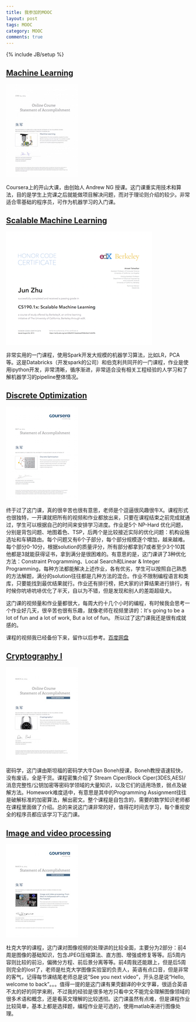 ```yaml
---
title: 我参加的MOOC
layout: post
tags: MOOC
category: MOOC
comments: true
---
```

{% include JB/setup %}

<a name="ml"></a>

[Machine Learning](https://www.coursera.org/course/ml) 
-----

<a href='/assets/mooc_ml.jpg' target='_blank'><img src="/assets/mooc_ml_s.jpg" alt="machine learning" style="width:50;height:10"></a>

Coursera上的开山大课，由创始人 Andrew NG 授课。这门课重实用技术和算法，目的是学生上完课之后就能做项目解决问题，而对于理论则介绍的较少。非常适合零基础的程序员，可作为机器学习的入门课。

<a name="scalable_ml"></a>

[Scalable Machine Learning](https://www.edx.org/course/scalable-machine-learning-uc-berkeleyx-cs190-1x) 
-----

<a href='/assets/edx_CS190.1x_Scalable_Machine_Learning.png' target='_blank'><img src="/assets/edx_CS190.1x_Scalable_Machine_Learning_s.png" alt="Discrete Optimization" style="width:50;height:10"></a>

非常实用的一门课程，使用Spark开发大规模的机器学习算法，比如LR，PCA等。这是Databricks（开发spark的公司）和伯克利共同开的一门课程，作业是使用ipython开发，非常清晰，循序渐进，非常适合没有相关工程经验的人学习和了解机器学习的pipeline整体情况。

<a name="optimization"></a>

[Discrete Optimization](https://www.coursera.org/course/optimization) 
-----

<a href='/assets/mooc_optimization.jpg' target='_blank'><img src="/assets/mooc_optimization_s.jpg" alt="Discrete Optimization" style="width:50;height:10"></a>

终于过了这门课，真的很辛苦也很有意思，老师是个逗逼很风趣很牛X。课程形式也很独特，一开课就把所有的视频和作业都放出来，只要在课程结束之前完成就通过，学生可以根据自己的时间来安排学习进度。作业是5个 NP-Hard 优化问题，分别是背包问题、地图着色、TSP，后两个是比较接近实际的优化问题：机构设施选址和车辆路由。每个问题又有6个子部分，每个部分规模逐个增加，越来越难。每个部分0-10分，根据solution的质量评分，所有部分都拿到7或者至少3个10其他都是3就能获得证书，拿到满分是很困难的。有意思的是，这门课讲了3种优化方法：Constraint Programming、Local Search和Linear & Integer Programming，每种方法都能解决上述作业，各有优劣，学生可以按照自己熟悉的方法解题，满分的solution往往都是几种方法的混合。作业不限制编程语言和类库，只要能找到最优结果就行。作业还有排行榜，把大家的计算结果进行排行，有时候你吭哧吭哧优化了半天，自以为不错，但是发现和别人的差距超级大。

这门课的视频量和作业量都很大，每周大约十几个小时的编程，有时候我会思考一个作业好几天，很辛苦也很有乐趣，就像老师在视频里讲的：It's going to be a lot of fun and a lot of work, But a lot of fun。 所以过了这门课我还是很有成就感的。

课程的视频我已经备份下来，留作以后参考。[百度网盘](http://pan.baidu.com/s/1ntDWbX3)


<a name="cryptoI"></a>

[Cryptography I](https://www.coursera.org/course/crypto)
-----

<a href='/assets/mooc_crypto.jpg' target='_blank'><img src="/assets/mooc_crypto_s.jpg" alt="Cryptography I" style="width:50;height:10"></a>

密码学，这门课由斯坦福的密码学大牛Dan Boneh授课，Boneh教授语速较快，没有废话，全是干货。课程密集介绍了 Stream Ciper/Block Ciper(3DES,AES)/消息完整性/公钥加密等密码学领域的大量知识，以及它们的适用场景，弱点及破解方法。Homework难度适中，有意思是其中的Programming Assignment往往是破解标准的加密算法，解出密文。整个课程是自包含的，需要的数学知识老师都在课程里面做了介绍。总的来说这门课非常的好，值得花时间去学习，每个重视安全的程序员都应该学习下这门课。

<a name="image"></a>

[Image and video processing](https://www.coursera.org/course/images)
----

<a href='/assets/mooc_images.jpg' target='_blank'><img src="/assets/mooc_images_s.jpg" alt="image & video" style="width:50;height:10"></a>

杜克大学的课程，这门课对图像视频的处理讲的比较全面，主要分为2部分：前4周是图像的基础知识，包含JPEG压缩算法、直方图、增强或修复等等。后5周内容则比较的前沿，偏微分方程、前后景分离等等。前4周我还能跟上，但是后5周则完全的lost了，老师是杜克大学图像实验室的负责人，英语有点口音，但是非常的客气，记得每节课结尾老师总是说“See you next video”，开头总是说“Hello, welcome to back”。。。值得一提的是这门课有果壳翻译的中文字幕，很适合英语不太的好的同学来刷，不过我的经验是很多地方只看中文不能完全理解图像领域的很多术语和概念，还是看英文理解的比较透彻。这门课虽然有点难，但是课程作业比较简单，基本上都是选择题，编程作业是可选的，使用matlab来进行图像处理。